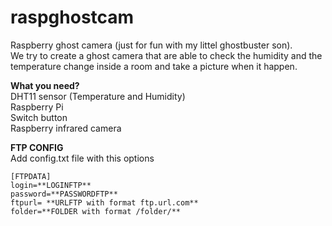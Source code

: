 # raspghostcam
Raspberry ghost camera (just for fun with my littel ghostbuster son). <br />
We try to create a ghost camera that are able to check the humidity and the temperature change inside a room and take a picture when it happen.

**What you need?**<br />
DHT11 sensor (Temperature and Humidity) <br />
Raspberry Pi <br />
Switch button <br />
Raspberry infrared camera  <br />



**FTP CONFIG**<br />
Add config.txt file with this options

```
[FTPDATA]
login=**LOGINFTP**
password=**PASSWORDFTP**
ftpurl= **URLFTP with format ftp.url.com**
folder=**FOLDER with format /folder/**
```

